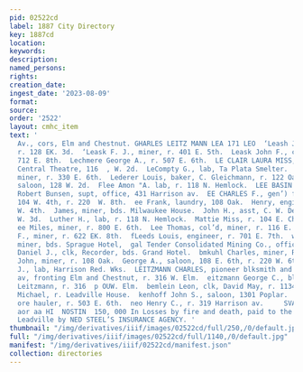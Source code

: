 ```yaml
---
pid: 02522cd
label: 1887 City Directory
key: 1887cd
location: 
keywords: 
description: 
named_persons: 
rights: 
creation_date: 
ingest_date: '2023-08-09'
format: 
source: 
order: '2522'
layout: cmhc_item
text: '                                                                                             Leiter
  Av., cors, Elm and Chestnut. GHARLES LEITZ MANN LEA 171 LEO  ‘Leash John R., carpenter,
  r. 128 EK. 3d.  ‘Leask F. J., miner, r. 401 E. 5th.  Leask John F., carpenter, r.
  712 E. 8th.  Lechmere George A., r. 507 E. 6th.  LE CLAIR LAURA MISS, propr, New
  Central Theatre, 116  , W. 2d.  LeCompty G., lab, Ta Plata Smelter.  Leddy Peter,
  miner, r. 330 E. 6th.  Lederer Louis, baker, C. Gleichmann, r. 122 Oak.  ‘Lee Albert,
  saloon, 128 W. 2d.  Flee Amon "A. lab, r. 118 N. Hemlock.  LEE BASIN MINING CO.,
  Robert Bunsen, supt, office, 431 Harrison av.  EE CHARLES F., gen’) fire insurance,
  104 W. 4th, r. 220  W. 8th.  ee Frank, laundry, 108 Oak.  Henry, engineer, r. 315
  W. 4th.  James, miner, bds. Milwaukee House.  John H., asst, C. W. Denison, r. 328
  W. 3d.  Luther H., lab, r. 118 N. Hemlock.  Mattie Miss, r. 104 E. Chestnut.  rhe
  ee Miles, miner, r. 800 E. 6th.  Lee Thomas, col’d, miner, r. 116 E. 3d.  iLee William
  F., miner, r. 622 EK. 8th.  fLeeds Louis, engineer, r. 701 E. 7th.  wees James N.,
  miner, bds. Sprague Hotel,  gal Tender Consolidated Mining Co., office, 104 W. 4th.  han
  Daniel J., clk, Recorder, bds. Grand Hotel.  bmkuhl Charles, miner, R. E. Lee Mine.  ner
  John, miner, r. 108 Oak.  George A., saloon, 108 E. 6th, r. 220 W. 6th.  Beitner
  J., lab, Harrison Red. Wks.  LEITZMANN CHARLES, pioneer blksmith and wagon mnfr,  Leiter
  av, fronting Elm and Chestnut, r. 316 W. Elm.  eitzmann George C., blksmith, Charles
  Leitzmann, r. 316  p OUW. Elm.  bemlein Leon, clk, David May, r. 1134 E. 4th.  ahan
  Michael, r. Leadville House.  kenhoff John S., saloon, 1301 Poplar.  ennell Charles,
  ore hauler, r. 503 E. 6th.  neo Henry C., r. 319 Harrison av.     SVAN 1839S" eekdoo
  aor aa HI  NOSTIN  150, 000 In Losses by fire and death, paid to the Citizens of
  Leadville by NED STEEL’S INSURANCE AGENCY. '
thumbnail: "/img/derivatives/iiif/images/02522cd/full/250,/0/default.jpg"
full: "/img/derivatives/iiif/images/02522cd/full/1140,/0/default.jpg"
manifest: "/img/derivatives/iiif/02522cd/manifest.json"
collection: directories
---
```

